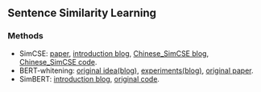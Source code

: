 ## **Sentence Similarity Learning**


### Methods
  * SimCSE: [paper](https://arxiv.org/abs/2104.08821), [introduction blog](https://zhuanlan.zhihu.com/p/368353121), [Chinese_SimCSE blog](https://kexue.fm/archives/8348), [Chinese_SimCSE code](https://github.com/bojone/SimCSE).
  * BERT-whitening: [original idea(blog)](https://kexue.fm/archives/8069), [experiments(blog)](https://kexue.fm/archives/8321), [original paper](https://arxiv.org/abs/2103.15316).
  * SimBERT: [introduction blog](https://spaces.ac.cn/archives/7427), [original code](https://github.com/ZhuiyiTechnology/simbert).

